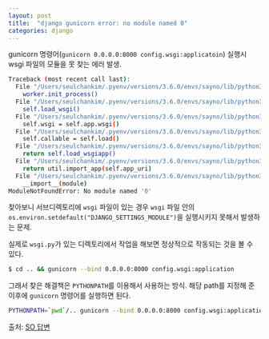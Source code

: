```yaml
---
layout: post
title:  "django gunicorn error: no module named 0"
categories: django
---
```


gunicorn 명령어(`gunicorn 0.0.0.0:8000 config.wsgi:applicatoin`) 실행시 wsgi 파일의 모듈을 못 찾는 에러 발생.

```bash
Traceback (most recent call last):
  File "/Users/seulchankim/.pyenv/versions/3.6.0/envs/sayno/lib/python3.6/site-packages/gunicorn/arbiter.py", line 578, in spawn_worker
    worker.init_process()
  File "/Users/seulchankim/.pyenv/versions/3.6.0/envs/sayno/lib/python3.6/site-packages/gunicorn/workers/base.py", line 126, in init_process
    self.load_wsgi()
  File "/Users/seulchankim/.pyenv/versions/3.6.0/envs/sayno/lib/python3.6/site-packages/gunicorn/workers/base.py", line 135, in load_wsgi
    self.wsgi = self.app.wsgi()
  File "/Users/seulchankim/.pyenv/versions/3.6.0/envs/sayno/lib/python3.6/site-packages/gunicorn/app/base.py", line 67, in wsgi
    self.callable = self.load()
  File "/Users/seulchankim/.pyenv/versions/3.6.0/envs/sayno/lib/python3.6/site-packages/gunicorn/app/wsgiapp.py", line 65, in load
    return self.load_wsgiapp()
  File "/Users/seulchankim/.pyenv/versions/3.6.0/envs/sayno/lib/python3.6/site-packages/gunicorn/app/wsgiapp.py", line 52, in load_wsgiapp
    return util.import_app(self.app_uri)
  File "/Users/seulchankim/.pyenv/versions/3.6.0/envs/sayno/lib/python3.6/site-packages/gunicorn/util.py", line 352, in import_app
    __import__(module)
ModuleNotFoundError: No module named '0'
```

찾아보니 서브디렉토리에 `wsgi` 파일이 있는 경우 `wsgi` 파일 안의 `os.environ.setdefault("DJANGO_SETTINGS_MODULE")`을 실행시키지 못해서 발생하는 문제.

실제로 `wsgi.py`가 있는 디렉토리에서 작업을 해보면 정상적으로 작동되는 것을 볼 수 있다.
```bash
$ cd .. && gunicorn --bind 0.0.0.0:8000 config.wsgi:application
```

그래서 찾은 해결책은 `PYTHONPATH`를 이용해서 사용하는 방식. 해당 path를 지정해 준 이후에 `gunicorn` 명령어를 실행하면 된다.

```bash
PYTHONPATH=`pwd`/.. gunicorn --bind 0.0.0.0:8000 config.wsgi:application
```


출처: [SO 답변](https://stackoverflow.com/questions/39460892/gunicorn-no-module-named-myproject)
